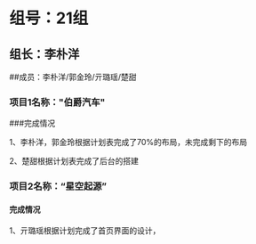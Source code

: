 # 组号：21组

## 组长：李朴洋

##成员：李朴洋/郭金玲/亓璐瑶/楚甜

### 项目1名称："伯爵汽车"

###完成情况

1、李朴洋，郭金玲根据计划表完成了70%的布局，未完成剩下的布局

2、楚甜根据计划表完成了后台的搭建

### 项目2名称：“星空起源”

#### 完成情况

1、亓璐瑶根据计划完成了首页界面的设计，

